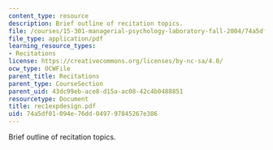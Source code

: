 ```yaml
---
content_type: resource
description: Brief outline of recitation topics.
file: /courses/15-301-managerial-psychology-laboratory-fall-2004/74a5df01094e76dd049797845267e386_rec1expdesign.pdf
file_type: application/pdf
learning_resource_types:
- Recitations
license: https://creativecommons.org/licenses/by-nc-sa/4.0/
ocw_type: OCWFile
parent_title: Recitations
parent_type: CourseSection
parent_uid: 43dc99eb-ace8-d15a-ac08-42c4b0488851
resourcetype: Document
title: rec1expdesign.pdf
uid: 74a5df01-094e-76dd-0497-97845267e386
---
```

Brief outline of recitation topics.